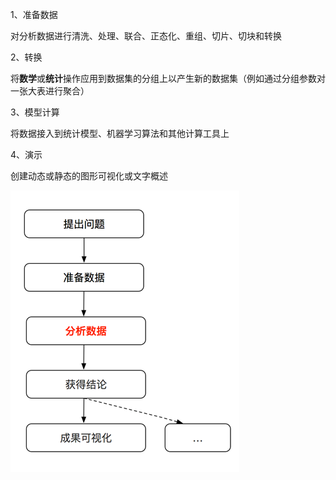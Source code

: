 



1、准备数据

对分析数据进行清洗、处理、联合、正态化、重组、切片、切块和转换

2、转换

将**数学**或**统计**操作应用到数据集的分组上以产生新的数据集（例如通过分组参数对一张大表进行聚合）

3、模型计算

将数据接入到统计模型、机器学习算法和其他计算工具上

4、演示

创建动态或静态的图形可视化或文字概述

![image-20210124212807797](../../插图/image-20210124212807797.png)